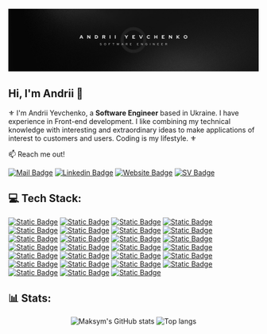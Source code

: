 ![preview](banner.jpg)
## Hi, I'm Andrii 👋

⚜ I'm Andrii Yevchenko, a **Software Engineer** based in Ukraine. I have experience in Front-end development. I like combining my technical knowledge with interesting and extraordinary ideas to make applications of interest to customers and users. Coding is my lifestyle. ⚜

:mailbox: Reach me out!

[![Mail Badge](https://img.shields.io/badge/Email-%23141514?style=for-the-badge)](mailto:anddevpublic@gmail.com)
[![Linkedin Badge](https://img.shields.io/badge/Linkedin-%23141514?style=for-the-badge)](https://www.linkedin.com/in/and-yevchenko)
[![Website Badge](https://img.shields.io/badge/Website-%23141514?style=for-the-badge)](https://www.yevchenko.pro/)
[![SV Badge](https://img.shields.io/badge/СV-%23141514?style=for-the-badge)](https://www.yevchenko.pro/andrii-yevchenko-cv.pdf)

## 💻 Tech Stack:

[![Static Badge](https://img.shields.io/badge/HTML5-%23E34F26?style=for-the-badge&logo=html5&logoColor=%E34F26&labelColor=black)](#)
[![Static Badge](https://img.shields.io/badge/css3-%231572B6?style=for-the-badge&logo=css3&logoColor=%231572B6&labelColor=black)](#)
[![Static Badge](https://img.shields.io/badge/javascript-%23F7DF1E?style=for-the-badge&logo=javascript&logoColor=%23F7DF1E&labelColor=black)](#)
[![Static Badge](https://img.shields.io/badge/typescript-%233178C6?style=for-the-badge&logo=typescript&logoColor=%233178C6&labelColor=black)](#)
[![Static Badge](https://img.shields.io/badge/React-%2361DAFB?style=for-the-badge&logo=react&logoColor=%61DAFB&labelColor=black)](#)
[![Static Badge](https://img.shields.io/badge/git-%23F05032?style=for-the-badge&logo=git&logoColor=%23F05032&labelColor=black)](#)
[![Static Badge](https://img.shields.io/badge/github-%23181717?style=for-the-badge&logo=github&logoColor=white&labelColor=black)](#)
[![Static Badge](https://img.shields.io/badge/azure-%231572B6?style=for-the-badge&labelColor=black)](#)
[![Static Badge](https://img.shields.io/badge/npm-%23CB3837?style=for-the-badge&logo=npm&logoColor=%23CB3837&labelColor=black)](#)
[![Static Badge](https://img.shields.io/badge/node%20js-%235FA04E?style=for-the-badge&logo=nodedotjs&logoColor=%235FA04E&labelColor=black)](#)
[![Static Badge](https://img.shields.io/badge/vite-%23646CFF?style=for-the-badge&logo=vite&logoColor=white&labelColor=black)](#)
[![Static Badge](https://img.shields.io/badge/webpack-%238DD6F9?style=for-the-badge&logo=webpack&logoColor=%238DD6F9&labelColor=black)](#)
[![Static Badge](https://img.shields.io/badge/zustand-%232c2c2d?style=for-the-badge&logo=zustand&logoColor=%238DD6F9&labelColor=black)](#)
[![Static Badge](https://img.shields.io/badge/redux-%23764ABC?style=for-the-badge&logo=redux&logoColor=%23764ABC&labelColor=black)](#)
[![Static Badge](https://img.shields.io/badge/react%20router-%23CA4245?style=for-the-badge&logo=reactrouter&logoColor=%23CA4245&labelColor=black)](#)
[![Static Badge](https://img.shields.io/badge/TanStack%20router-%2305CE78?style=for-the-badge&labelColor=black)](#)
[![Static Badge](https://img.shields.io/badge/react%20hook%20form-%23EC5990?style=for-the-badge&logo=reacthookform&logoColor=white&labelColor=black)](#)
[![Static Badge](https://img.shields.io/badge/axios-%235A29E4?style=for-the-badge&logo=axios&logoColor=white&labelColor=black)](#)
[![Static Badge](https://img.shields.io/badge/TanStack%20Query-%23FF4154?style=for-the-badge&logo=reactquery&logoColor=white&labelColor=black)](#)
[![Static Badge](https://img.shields.io/badge/css%20modules-%23141514?style=for-the-badge&logo=cssmodules&logoColor=white&labelColor=black)](#)
[![Static Badge](https://img.shields.io/badge/tailwind%20css-%2306B6D4?style=for-the-badge&logo=tailwindcss&logoColor=%2306B6D4&labelColor=black)](#)
[![Static Badge](https://img.shields.io/badge/sass-%23CC6699?style=for-the-badge&logo=sass&logoColor=%23CC6699&labelColor=black)](#)
[![Static Badge](https://img.shields.io/badge/bem-%232c2c2d?style=for-the-badge&logo=bem&logoColor=white&labelColor=black)](#)
[![Static Badge](https://img.shields.io/badge/prettier-%23F7B93E?style=for-the-badge&logo=prettier&logoColor=%23F7B93E&labelColor=black)](#)
[![Static Badge](https://img.shields.io/badge/jest-%23C21325?style=for-the-badge&logo=jest&logoColor=white&labelColor=black)](#)
[![Static Badge](https://img.shields.io/badge/vitest-%236E9F18?style=for-the-badge&logo=vitest&logoColor=white&labelColor=black)](#)
[![Static Badge](https://img.shields.io/badge/figma-%23F24E1E?style=for-the-badge&logo=figma&logoColor=%23F24E1E&labelColor=%23000)](#)

## 📊 Stats:

<div align="center">
  <img alt="Maksym's GitHub stats" src="https://github-readme-stats.vercel.app/api?username=and-yevchenko&show_icons=true&theme=transparent"/>
  <img alt="Top langs" src="https://github-readme-stats.vercel.app/api/top-langs/?username=and-yevchenko&theme=transparent&layout=compact&&langs_count=8"/>
</div>
<!--
**and-yevchenko/and-yevchenko** is a ✨ _special_ ✨ repository because its `README.md` (this file) appears on your GitHub profile.

Here are some ideas to get you started:

- 🔭 I’m currently working on ...
- 🌱 I’m currently learning ...
- 👯 I’m looking to collaborate on ...
- 🤔 I’m looking for help with ...
- 💬 Ask me about ...
- 📫 How to reach me: ...
- 😄 Pronouns: ...
- ⚡ Fun fact: ...
-->
